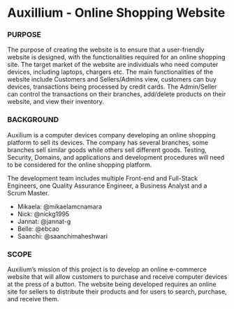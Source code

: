 # Auxillium - Online Shopping Website
### PURPOSE 
The purpose of creating the website is to ensure that a user-friendly website is designed, with the functionalities required for an online shopping site. The target market of the website are individuals who need computer devices, including laptops, chargers etc. The main functionalities of the website include Customers and Sellers/Admins view, customers can buy devices, transactions being processed by credit cards. The Admin/Seller can control the transactions on their branches, add/delete products on their website, and view their inventory. 

### BACKGROUND

Auxilium is a computer devices company developing an online shopping platform to sell its devices. The company has several branches, some branches sell similar goods while others sell different goods. Testing, Security, Domains, and applications and development procedures will need to be considered for the online shopping platform.

The development team includes multiple Front-end and Full-Stack Engineers, one Quality Assurance Engineer, a Business Analyst and a Scrum Master. 

* Mikaela: @mikaelamcnamara
* Nick: @nickg1995
* Jannat: @jannat-g
* Belle: @ebcao
* Saanchi: @saanchimaheshwari

### SCOPE 
Auxilium’s mission of this project is to develop an online e-commerce website that will allow customers to purchase and receive computer devices at the press of a button. The website being developed requires an online site for sellers to distribute their products and for users to search, purchase, and receive them. 
